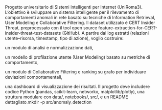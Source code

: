 Progetto universitario di Sistemi Intelligenti per Internet (UniRoma3).
L’obiettivo è sviluppare un sistema intelligente per il rilevamento di comportamenti anomali in rete basato su tecniche di Information Retrieval, User Modeling e Collaborative Filtering.
Il dataset utilizzato è CERT Insider Threat, preprocessato con il tool open source feature-extraction-for-CERT-insider-threat-test-datasets (GitHub).
A partire dai log estratti (relazioni utente–risorsa, timestamp, tipo di azione), voglio costruire:

un modulo di analisi e normalizzazione dati,

un modello di profilazione utente (User Modeling) basato su metriche di comportamento,

un modulo di Collaborative Filtering e ranking su grafo per individuare deviazioni comportamentali,

una dashboard di visualizzazione dei risultati.
Il progetto deve includere codice Python (pandas, scikit-learn, networkx, matplotlib/plotly), una struttura modulare con data/, notebooks/, src/, e un README dettagliato.mkdir -p src/anomaly_detection